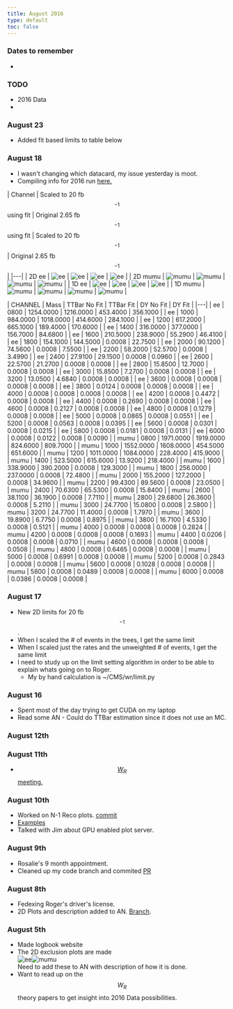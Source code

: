 ```yaml
---
title: August 2016
type: default
toc: false
---
```


### Dates to remember
 *

### TODO
 * 2016 Data
 * 
 
### August 23
 * Added fit based limits to table below

### August 18
 * I wasn't changing which datacard, my issue yesterday is moot. 
 * Compiling info for 2016 run [here.](../Run2016Notes/)

| Channel |  Scaled to 20 fb$${}^{-1}$$ using fit | Original 2.65 fb$${}^{-1}$$  using fit |  Scaled to 20 fb$${}^{-1}$$ | Original 2.65 fb$${}^{-1}$$ |
|---|
|  2D  ee    |  ![ee](http://phansen.web.cern.ch/phansen/wr-plots/lim2dWReejj_SHv1920invfb_50toys_tf1fit_limit.png)      |  ![ee](http://phansen.web.cern.ch/phansen/wr-plots/lim2dWReejj_SHv1950toys_tf1fit_limit.png)      |  ![ee](http://phansen.web.cern.ch/phansen/wr-plots/lim2dWReejj_SHv1920invfb_50toys_limit.png)      |  ![ee](http://phansen.web.cern.ch/phansen/wr-plots/lim2dWReejj_SHv19800toys_limit.png)      |
|  2D  mumu  |  ![mumu](http://phansen.web.cern.ch/phansen/wr-plots/lim2dWRmumujj_SHv1920invfb_50toys_tf1fit_limit.png)  |  ![mumu](http://phansen.web.cern.ch/phansen/wr-plots/lim2dWRmumujj_SHv1950toys_tf1fit_limit.png)  |  ![mumu](http://phansen.web.cern.ch/phansen/wr-plots/lim2dWRmumujj_SHv1920invfb_50toys_limit.png)  |  ![mumu](http://phansen.web.cern.ch/phansen/wr-plots/lim2dWRmumujj_SHv19800toys_limit.png)  |
|  1D  ee    |  ![ee](http://phansen.web.cern.ch/phansen/wr-plots/limWReejj_SHv1920invfb_50toys_tf1fit_full.png)         |  ![ee](http://phansen.web.cern.ch/phansen/wr-plots/limWReejj_SHv1950toys_tf1fit_full.png)         |  ![ee](http://phansen.web.cern.ch/phansen/wr-plots/limWReejj_SHv1920invfb_50toys_full.png)         |  ![ee](http://phansen.web.cern.ch/phansen/wr-plots/limWReejj_SHv19800toys_full.png)         |
|  1D  mumu  |  ![mumu](http://phansen.web.cern.ch/phansen/wr-plots/limWRmumujj_SHv1920invfb_50toys_tf1fit_full.png)     |  ![mumu](http://phansen.web.cern.ch/phansen/wr-plots/limWRmumujj_SHv1950toys_tf1fit_full.png)     |  ![mumu](http://phansen.web.cern.ch/phansen/wr-plots/limWRmumujj_SHv1920invfb_50toys_full.png)     |  ![mumu](http://phansen.web.cern.ch/phansen/wr-plots/limWRmumujj_SHv19800toys_full.png)     |

| CHANNEL | Mass | TTBar No Fit | TTBar Fit | DY No Fit | DY Fit |
|---|
|   ee | 0800 |   1254.0000 |  1216.0000 |   453.4000 |   356.1000 |
|   ee | 1000 |    984.0000 |  1018.0000 |   414.6000 |   284.1000 |
|   ee | 1200 |    617.2000 |   665.1000 |   189.4000 |   170.6000 |
|   ee | 1400 |    316.0000 |   377.0000 |   156.7000 |    84.6800 |
|   ee | 1600 |    210.5000 |   238.9000 |    55.2900 |    46.4100 |
|   ee | 1800 |    154.1000 |   144.5000 |     0.0008 |    22.7500 |
|   ee | 2000 |     90.1200 |    74.5600 |     0.0008 |     7.5500 |
|   ee | 2200 |     58.2000 |    52.5700 |     0.0008 |     3.4990 |
|   ee | 2400 |     27.9100 |    29.1500 |     0.0008 |     0.0960 |
|   ee | 2600 |     22.5700 |    21.2700 |     0.0008 |     0.0008 |
|   ee | 2800 |     15.8500 |    12.7000 |     0.0008 |     0.0008 |
|   ee | 3000 |     15.8500 |     7.2700 |     0.0008 |     0.0008 |
|   ee | 3200 |     13.0500 |     4.6840 |     0.0008 |     0.0008 |
|   ee | 3600 |      0.0008 |     0.0008 |     0.0008 |     0.0008 |
|   ee | 3800 |      0.0124 |     0.0008 |     0.0008 |     0.0008 |
|   ee | 4000 |      0.0008 |     0.0008 |     0.0008 |     0.0008 |
|   ee | 4200 |      0.0008 |     0.4472 |     0.0008 |     0.0008 |
|   ee | 4400 |      0.0008 |     0.2690 |     0.0008 |     0.0008 |
|   ee | 4600 |      0.0008 |     0.2127 |     0.0008 |     0.0008 |
|   ee | 4800 |      0.0008 |     0.1279 |     0.0008 |     0.0008 |
|   ee | 5000 |      0.0008 |     0.0865 |     0.0008 |     0.0551 |
|   ee | 5200 |      0.0008 |     0.0563 |     0.0008 |     0.0395 |
|   ee | 5600 |      0.0008 |     0.0301 |     0.0008 |     0.0215 |
|   ee | 5800 |      0.0008 |     0.0181 |     0.0008 |     0.0131 |
|   ee | 6000 |      0.0008 |     0.0122 |     0.0008 |     0.0090 |
| mumu | 0800 |   1971.0000 |  1919.0000 |   824.6000 |   809.7000 |
| mumu | 1000 |   1552.0000 |  1608.0000 |   454.5000 |   651.6000 |
| mumu | 1200 |   1011.0000 |  1084.0000 |   228.4000 |   415.9000 |
| mumu | 1400 |    523.5000 |   615.6000 |    13.9200 |   218.4000 |
| mumu | 1600 |    338.9000 |   390.2000 |     0.0008 |   129.3000 |
| mumu | 1800 |    256.0000 |   237.0000 |     0.0008 |    72.4800 |
| mumu | 2000 |    155.2000 |   127.2000 |     0.0008 |    34.9600 |
| mumu | 2200 |     99.4300 |    89.5600 |     0.0008 |    23.0500 |
| mumu | 2400 |     70.6300 |    65.5300 |     0.0008 |    15.8400 |
| mumu | 2600 |     38.1100 |    36.1900 |     0.0008 |     7.7110 |
| mumu | 2800 |     29.6800 |    26.3600 |     0.0008 |     5.2110 |
| mumu | 3000 |     24.7700 |    15.0800 |     0.0008 |     2.5800 |
| mumu | 3200 |     24.7700 |    11.4000 |     0.0008 |     1.7970 |
| mumu | 3600 |     19.8900 |     6.7750 |     0.0008 |     0.8975 |
| mumu | 3800 |     16.7100 |     4.5330 |     0.0008 |     0.5121 |
| mumu | 4000 |      0.0008 |     0.0008 |     0.0008 |     0.2824 |
| mumu | 4200 |      0.0008 |     0.0008 |     0.0008 |     0.1693 |
| mumu | 4400 |      0.0206 |     0.0008 |     0.0008 |     0.0710 |
| mumu | 4600 |      0.0008 |     0.0008 |     0.0008 |     0.0508 |
| mumu | 4800 |      0.0008 |     0.6465 |     0.0008 |     0.0008 |
| mumu | 5000 |      0.0008 |     0.6991 |     0.0008 |     0.0008 |
| mumu | 5200 |      0.0008 |     0.2843 |     0.0008 |     0.0008 |
| mumu | 5600 |      0.0008 |     0.1028 |     0.0008 |     0.0008 |
| mumu | 5800 |      0.0008 |     0.0489 |     0.0008 |     0.0008 |
| mumu | 6000 |      0.0008 |     0.0386 |     0.0008 |     0.0008 |

### August 17
 * New 2D limits for 20 fb$${}^{-1}$$.
 * When I scaled the # of events in the trees, I get the same limit
 * When I scaled just the rates and the unweighted # of events, I get the same limit
 * I need to study up on the limit setting algorithm in order to be able to explain whats going on to Roger. 
    * My by hand calculation is ~/CMS/wr/limit.py

### August 16

 * Spent most of the day trying to get CUDA on my laptop
 * Read some AN - Could do TTBar estimation since it does not use an MC.

### August 12th

### August 11th
 * [$$W_R$$ meeting.](https://indico.cern.ch/event/562412/)
 
### August 10th
 * Worked on N-1 Reco plots. [commit](https://github.com/UMN-CMS/cms-WR/commit/d9e53a433131f784d7be9d6e96fa25a7f150cf83)
 * [Examples](http://phansen.web.cern.ch/phansen/wr-plots/?match=nminus*800_400*)
 * Talked with Jim about GPU enabled plot server. 

### August 9th
 * Rosalie's 9 month appointment.
 * Cleaned up my code branch and commited [PR](https://github.com/UMN-CMS/cms-WR/pull/77)

### August 8th
 * Fedexing Roger's driver's license.
 * 2D Plots and description added to AN. [Branch](https://gitlab.cern.ch/cms-WR/AN/commits/limits2d). 

### August 5th
 * Made logbook website
 * The 2D exclusion plots are made  
   ![ee](http://phansen.web.cern.ch/phansen/wr-plots/lim2dWReejj_SHv19800toys_limit.png#2)![mumu](http://phansen.web.cern.ch/phansen/wr-plots/lim2dWRmumujj_SHv19800toys_limit.png#2)  
   Need to add these to AN with description of how it is done. 
 * Want to read up on the $$W_R$$ theory papers to get insight into 2016 Data possibilities.

